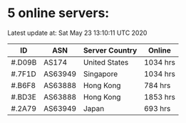# 5 online servers:

Latest update at: Sat May 23 13:10:11 UTC 2020

| ID | ASN | Server Country | Online |
| -- | --- | -------------- | ------ |
| #.D09B | AS174 | United States | 1034 hrs |
| #.7F1D | AS63949 | Singapore | 1034 hrs |
| #.B6F8 | AS63888 | Hong Kong | 784 hrs |
| #.BD3E | AS63888 | Hong Kong | 1853 hrs |
| #.2A79 | AS63949 | Japan | 693 hrs |

